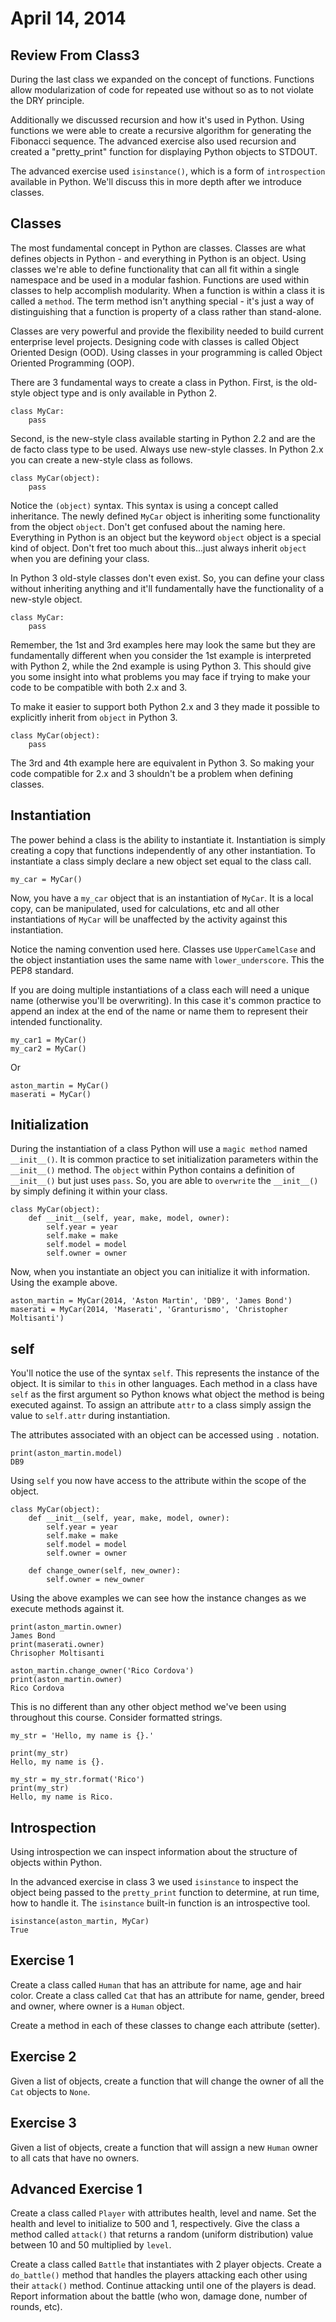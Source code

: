 April 14, 2014
==============

Review From Class3
-----------------

During the last class we expanded on the concept of functions.  Functions allow modularization of code for repeated use without so as to not violate the DRY principle.

Additionally we discussed recursion and how it's used in Python.  Using functions we were able to create a recursive algorithm for generating the Fibonacci sequence.  The advanced exercise also used recursion and created a "pretty_print" function for displaying Python objects to STDOUT.

The advanced exercise used ``isinstance()``, which is a form of ``introspection`` available in Python.  We'll discuss this in more depth after we introduce classes.

Classes
-----------------

The most fundamental concept in Python are classes.  Classes are what defines objects in Python - and everything in Python is an object.  Using classes we're able to define functionality that can all fit within a single namespace and be used in a modular fashion.  Functions are used within classes to help accomplish modularity.  When a function is within a class it is called a ``method``.  The term method isn't anything special - it's just a way of distinguishing that a function is property of a class rather than stand-alone.

Classes are very powerful and provide the flexibility needed to build current enterprise level projects.  Designing code with classes is called Object Oriented Design (OOD).  Using classes in your programming is called Object Oriented Programming (OOP).

There are 3 fundamental ways to create a class in Python.  First, is the old-style object type and is only available in Python 2.

    class MyCar:
        pass

Second, is the new-style class available starting in Python 2.2 and are the de facto class type to be used.  Always use new-style classes.  In Python 2.x you can create a new-style class as follows.

    class MyCar(object):
        pass

Notice the ``(object)`` syntax.  This syntax is using a concept called inheritance.  The newly defined ``MyCar`` object is inheriting some functionality from the object ``object``.  Don't get confused about the naming here.  Everything in Python is an object but the keyword ``object`` object is a special kind of object.  Don't fret too much about this...just always inherit ``object`` when you are defining your class.

In Python 3 old-style classes don't even exist.  So, you can define your class without inheriting anything and it'll fundamentally have the functionality of a new-style object.

    class MyCar:
        pass

Remember, the 1st and 3rd examples here may look the same but they are fundamentally different when you consider the 1st example is interpreted with Python 2, while the 2nd example is using Python 3.  This should give you some insight into what problems you may face if trying to make your code to be compatible with both 2.x and 3.

To make it easier to support both Python 2.x and 3 they made it possible to explicitly inherit from ``object`` in Python 3.

    class MyCar(object):
        pass

The 3rd and 4th example here are equivalent in Python 3.  So making your code compatible for 2.x and 3 shouldn't be a problem when defining classes.

Instantiation
-----------------

The power behind a class is the ability to instantiate it.  Instantiation is simply creating a copy that functions independently of any other instantiation.  To instantiate a class simply declare a new object set equal to the class call.

    my_car = MyCar()

Now, you have a ``my_car`` object that is an instantiation of ``MyCar``.  It is a local copy, can be manipulated, used for calculations, etc and all other instantiations of ``MyCar`` will be unaffected by the activity against this instantiation.

Notice the naming convention used here.  Classes use ``UpperCamelCase`` and the object instantiation uses the same name with ``lower_underscore``.  This the PEP8 standard.

If you are doing multiple instantiations of a class each will need a unique name (otherwise you'll be overwriting).  In this case it's common practice to append an index at the end of the name or name them to represent their intended functionality.

    my_car1 = MyCar()
    my_car2 = MyCar()

Or

    aston_martin = MyCar()
    maserati = MyCar()

Initialization
-----------------

During the instantiation of a class Python will use a ``magic method`` named ``__init__()``.  It is common practice to set initialization parameters within the ``__init__()`` method.  The ``object`` within Python contains a definition of ``__init__()`` but just uses ``pass``.  So, you are able to ``overwrite`` the ``__init__()`` by simply defining it within your class.

    class MyCar(object):
        def __init__(self, year, make, model, owner):
            self.year = year
            self.make = make
            self.model = model
            self.owner = owner

Now, when you instantiate an object you can initialize it with information.  Using the example above.

    aston_martin = MyCar(2014, 'Aston Martin', 'DB9', 'James Bond')
    maserati = MyCar(2014, 'Maserati', 'Granturismo', 'Christopher Moltisanti')

self
-----------------

You'll notice the use of the syntax ``self``.  This represents the instance of the object.  It is similar to ``this`` in other languages.  Each method in a class have ``self`` as the first argument so Python knows what object the method is being executed against.  To assign an attribute ``attr`` to a class simply assign the value to ``self.attr`` during instantiation.

The attributes associated with an object can be accessed using ``.`` notation.

    print(aston_martin.model)
    DB9

Using ``self`` you now have access to the attribute within the scope of the object.

    class MyCar(object):
        def __init__(self, year, make, model, owner):
            self.year = year
            self.make = make
            self.model = model
            self.owner = owner

        def change_owner(self, new_owner):
            self.owner = new_owner

Using the above examples we can see how the instance changes as we execute methods against it.

    print(aston_martin.owner)
    James Bond
    print(maserati.owner)
    Chrisopher Moltisanti

    aston_martin.change_owner('Rico Cordova')
    print(aston_martin.owner)
    Rico Cordova

This is no different than any other object method we've been using throughout this course.  Consider formatted strings.

    my_str = 'Hello, my name is {}.'

    print(my_str)
    Hello, my name is {}.

    my_str = my_str.format('Rico')
    print(my_str)
    Hello, my name is Rico.


Introspection
-----------------

Using introspection we can inspect information about the structure of objects within Python.

In the advanced exercise in class 3 we used ``isinstance`` to inspect the object being passed to the ``pretty_print`` function to determine, at run time, how to handle it.  The ``isinstance`` built-in function is an introspective tool.

    isinstance(aston_martin, MyCar)
    True

Exercise 1
-----------------

Create a class called ``Human`` that has an attribute for name, age and hair color.  Create a class called ``Cat`` that has an attribute for name, gender, breed and owner, where owner is a ``Human`` object.

Create a method in each of these classes to change each attribute (setter).

Exercise 2
-----------------

Given a list of objects, create a function that will change the owner of all the ``Cat`` objects to ``None``.

Exercise 3
-----------------

Given a list of objects, create a function that will assign a new ``Human`` owner to all cats that have no owners.

Advanced Exercise 1
-----------------

Create a class called ``Player`` with attributes health, level and name.  Set the health and level to initialize to 500 and 1, respectively.  Give the class a method called ``attack()`` that returns a random (uniform distribution) value between 10 and 50 multiplied by ``level``.

Create a class called ``Battle`` that instantiates with 2 player objects.  Create a ``do_battle()`` method that handles the players attacking each other using their ``attack()`` method.  Continue attacking until one of the players is dead.  Report information about the battle (who won, damage done, number of rounds, etc).

